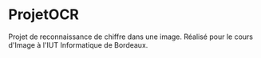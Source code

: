 # ProjetOCR

Projet de reconnaissance de chiffre dans une image.
Réalisé pour le cours d'Image à l'IUT Informatique de Bordeaux.
